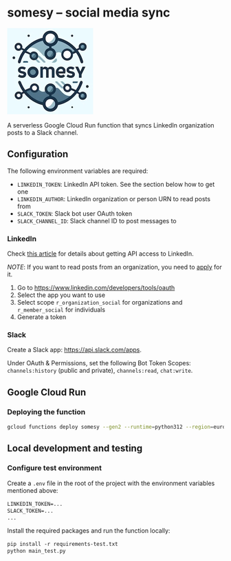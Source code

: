 # somesy – social media sync

![somesy](logo/somesy_200px.jpg)

A serverless Google Cloud Run function that syncs LinkedIn organization posts to a Slack channel.

## Configuration

The following environment variables are required:

- `LINKEDIN_TOKEN`: LinkedIn API token. See the section below how to get one
- `LINKEDIN_AUTHOR`: LinkedIn organization or person URN to read posts from
- `SLACK_TOKEN`: Slack bot user OAuth token
- `SLACK_CHANNEL_ID`: Slack channel ID to post messages to

### LinkedIn

Check [this article](https://learn.microsoft.com/en-us/linkedin/shared/authentication/getting-access) for details about
getting API access to LinkedIn.

*NOTE*: If you want to read posts from an organization, you need
to [apply](https://learn.microsoft.com/en-us/linkedin/shared/authentication/getting-access#marketing) for it.

1. Go to <https://www.linkedin.com/developers/tools/oauth>
2. Select the app you want to use
3. Select scope `r_organization_social` for organizations and `r_member_social` for individuals
4. Generate a token

### Slack

Create a Slack app: <https://api.slack.com/apps>.

Under OAuth & Permissions, set the following Bot Token Scopes: `channels:history` (public and private), `channels:read`, `chat:write`. 

## Google Cloud Run

### Deploying the function

```sh
gcloud functions deploy somesy --gen2 --runtime=python312 --region=europe-west6 --source=. --trigger-topic=somesy
```

## Local development and testing

### Configure test environment

Create a `.env` file in the root of the project with the environment variables mentioned above:

```text
LINKEDIN_TOKEN=...
SLACK_TOKEN=...
...
```

Install the required packages and run the function locally:

```
pip install -r requirements-test.txt
python main_test.py
```
